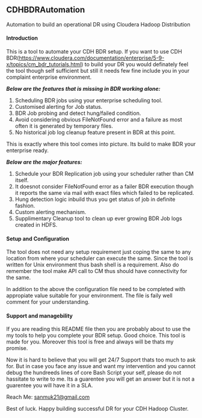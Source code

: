 ## CDHBDRAutomation

Automation to build an operational DR using Cloudera Hadoop Distribution

#### Introduction

This is a tool to automate your CDH BDR setup. If you want to use CDH BDR(https://www.cloudera.com/documentation/enterprise/5-9-x/topics/cm_bdr_tutorials.html) to build your DR you would definately feel the tool though self sufficient but still it needs few fine include you in your complaint enterprise environment.

***Below are the features that is missing in BDR working alone:***
  1. Scheduling BDR jobs using your enterprise scheduling tool.
  2. Customised alerting for Job status.
  3. BDR Job probing and detect hung/failed condition.
  4. Avoid considering obvious FileNotFound error and a failure as most often it is generated by temporary files.
  5. No historical job log cleanup feature present in BDR at this point.

This is exactly where this tool comes into picture. Its build to make BDR your enterprise ready. 

***Below are the major features:***
  1. Schedule your BDR Replication job using your scheduler rather than CM itself.
  2. It doesnot consider FileNotFound error as a failer BDR execution though it reports the same via mail with exact files which failed to be replicated.
  3. Hung detection logic inbuild thus you get status of job in definite fashion.
  4. Custom alerting mechanism.
  5. Supplimentary Cleanup tool to clean up ever growing BDR Job logs created in HDFS.
  
#### Setup and Configuration

The tool does not need any setup requirement just coping the same to any location from where your scheduler can execute the same. Since the tool is written for Unix environment thus bash shell is a requirement. Also do remember the tool make API call to CM thus should have connectivity for the same.

In addition to the above the configuration file need to be completed with appropiate value suitable for your environment. The file is faily well comment for your understanding.

#### Support and managebility

If you are reading this README file then you are probably about to use the my tools to help you complete your BDR setup. Good choice. This tool is made for you. Moreover this tool is free and always will be thats my promise.

Now it is hard to believe that you will get 24/7 Support thats too much to ask for. But in case you face any issue and want my intervention and you cannot debug the hundreeds lines of core Bash Script your self, please do not hassitate to write to me. Its a guarentee you will get an answer but it is not a guarentee you will have it in a SLA.

Reach Me: sanmuk21@gmail.com

Best of luck. Happy building successful DR for your CDH Hadoop Cluster.
